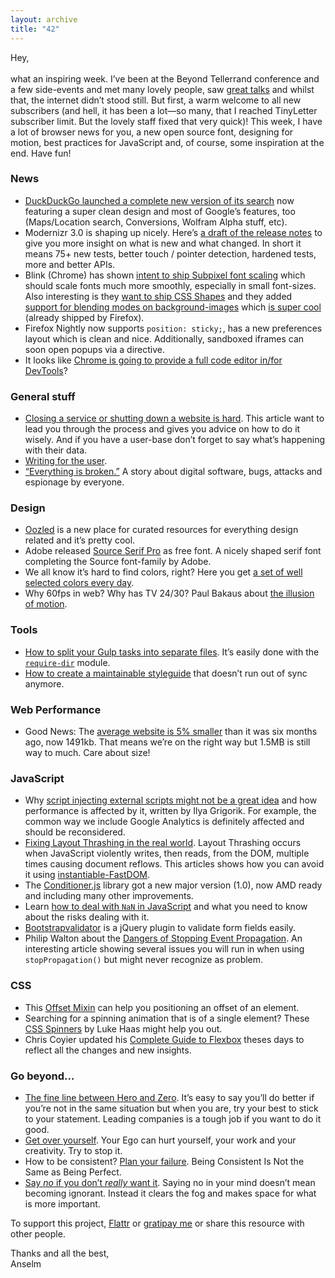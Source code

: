 ```yaml
---
layout: archive
title: "42"
---
```


Hey,<br>
<br>
what an inspiring week. I’ve been at the Beyond Tellerrand conference and a few side-events and met many lovely people, saw [great talks](http://2014.beyondtellerrand.com/schedule) and whilst that, the internet didn’t stood still. But first, a warm welcome to all new subscribers (and hell, it has been a lot—so many, that I reached TinyLetter subscriber limit. But the lovely staff fixed that very quick)! This week, I have a lot of browser news for you, a new open source font, designing for motion, best practices for JavaScript and, of course, some inspiration at the end. Have fun!

### News

- [DuckDuckGo launched a complete new version of its search](https://duckduckgo.com/whatsnew) now featuring a super clean design and most of Google’s features, too (Maps/Location search, Conversions, Wolfram Alpha stuff, etc).
- Modernizr 3.0 is shaping up nicely. Here’s [a draft of the release notes](https://github.com/Modernizr/Modernizr/issues/805) to give you more insight on what is new and what changed. In short it means 75+ new tests, better touch / pointer detection, hardened tests, more and better APIs.
- Blink (Chrome) has shown [intent to ship Subpixel font scaling](https://groups.google.com/a/chromium.org/forum/#!topic/blink-dev/4-f2i7OEWeg) which should scale fonts much more smoothly, especially in small font-sizes. Also interesting is they [want to ship CSS Shapes](https://groups.google.com/a/chromium.org/forum/#!topic/blink-dev/N6_zzKAjLW4) and they added [support for blending modes on background-images](http://www.chromestatus.com/features/5768037999312896) which [is super cool](http://codepen.io/collection/Hcdol/) (already shipped by Firefox).
- Firefox Nightly now supports `position: sticky;`, has a new preferences layout which is clean and nice. Additionally, sandboxed iframes can soon open popups via a directive.
- It looks like [Chrome is going to provide a full code editor in/for DevTools](https://www.google.com/events/io/schedule/session/3888155e-32b6-e311-8491-00155d5066d7)?

### General stuff

- [Closing a service or shutting down a website is hard](http://www.smashingmagazine.com/2014/05/19/last-goodbye-shut-down-failing-product/). This article want to lead you through the process and gives you advice on how to do it wisely. And if you have a user-base don’t forget to say what’s happening with their data.
- [Writing for the user](http://www.sarahjrichards.com/blog/writing-for-the-user).
- [“Everything is broken.”](https://medium.com/message/81e5f33a24e1) A story about digital software, bugs, attacks and espionage by everyone.

### Design

- [Oozled](http://oozled.com/) is a new place for curated resources for everything design related and it’s pretty cool.
- Adobe released [Source Serif Pro](http://adobe.github.io/source-serif-pro/) as free font. A nicely shaped serif font completing the Source font-family by Adobe.
- We all know it’s hard to find colors, right? Here you get [a set of well selected colors every day](http://www.thedayscolor.com/).
- Why 60fps in web? Why has TV 24/30? Paul Bakaus about [the illusion of motion](http://paulbakaus.com/tutorials/performance/the-illusion-of-motion/).

### Tools

- [How to split your Gulp tasks into separate files](https://github.com/gulpjs/gulp/blob/master/docs/recipes/split-tasks-across-multiple-files.md). It’s easily done with the [`require-dir`](https://github.com/aseemk/requireDir) module.
- [How to create a maintainable styleguide](http://ianfeather.co.uk/a-maintainable-style-guide/) that doesn’t run out of sync anymore.

### Web Performance

- Good News: The [average website is 5% smaller](http://www.webperformancetoday.com/2014/05/21/stop-presses-average-web-page-actually-gotten-smaller-bigger/) than it was six months ago, now 1491kb. That means we’re on the right way but 1.5MB is still way to much. Care about size!

### JavaScript

- Why [script injecting external scripts might not be a great idea](https://www.igvita.com/2014/05/20/script-injected-async-scripts-considered-harmful/) and how performance is affected by it, written by Ilya Grigorik. For example, the common way we include Google Analytics is definitely affected and should be reconsidered.
- [Fixing Layout Thrashing in the real world](http://mattandre.ws/2014/05/really-fixing-layout-thrashing/). Layout Thrashing occurs when JavaScript violently writes, then reads, from the DOM, multiple times causing document reflows. This articles shows how you can avoid it using [instantiable-FastDOM](https://github.com/orangemug/instantiable-fastdom).
- The [Conditioner.js](http://conditionerjs.com/) library got a new major version (1.0), now AMD ready and including many other improvements.
- Learn [how to deal with `NaN` in JavaScript](http://ariya.ofilabs.com/2014/05/the-curious-case-of-javascript-nan.html) and what you need to know about the risks dealing with it.
- [Bootstrapvalidator](http://bootstrapvalidator.com/) is a jQuery plugin to validate form fields easily.
- Philip Walton about the [Dangers of Stopping Event Propagation](http://css-tricks.com/dangers-stopping-event-propagation/). An interesting article showing several issues you will run in when using `stopPropagation()` but might never recognize as problem.

### CSS

- This [Offset Mixin](http://hugogiraudel.com/2014/05/19/new-offsets-sass-mixin/) can help you positioning an offset of an element.
- Searching for a spinning animation that is of a single element? These [CSS Spinners](http://projects.lukehaas.me/css-loaders/) by Luke Haas might help you out.
- Chris Coyier updated his [Complete Guide to Flexbox](http://css-tricks.com/snippets/css/a-guide-to-flexbox/) theses days to reflect all the changes and new insights.

### Go beyond…

- [The fine line between Hero and Zero](https://the-pastry-box-project.net/greg-hoy/2014-May-17#). It’s easy to say you’ll do better if you’re not in the same situation but when you are, try your best to stick to your statement. Leading companies is a tough job if you want to do it good.
- [Get over yourself](http://99u.com/articles/19327/get-over-yourself-how-your-ego-sabotages-your-creativity). Your Ego can hurt yourself, your work and your creativity. Try to stop it.
- How to be consistent? [Plan your failure](http://jamesclear.com/plan-failure). Being Consistent Is Not the Same as Being Perfect.
- [Say _no_ if you don’t _really_ want it](http://www.myrkothum.com/say-no/). Saying no in your mind doesn’t mean becoming ignorant. Instead it clears the fog and makes space for what is more important.

To support this project, [Flattr](https://flattr.com/profile/helloanselm) or [gratipay me](https://www.gratipay.com/Anselm%20Hannemann/) or share this resource with other people.

Thanks and all the best,<br>
Anselm

